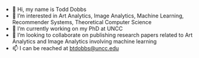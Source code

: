 - 👋 Hi, my name is Todd Dobbs
- 👀 I’m interested in Art Analytics, Image Analytics, Machine Learning, Recommender Systems, Theoretical Computer Science
- 🌱 I’m currently working on my PhD at UNCC
- 💞️ I’m looking to collaborate on publishing research papers related to Art Analytics and Image Analytics involving machine learning
- 📫 I can be reached at btdobbs@uncc.edu

<!---
btdobbs/btdobbs is a ✨ special ✨ repository because its `README.md` (this file) appears on your GitHub profile.
You can click the Preview link to take a look at your changes.
--->
